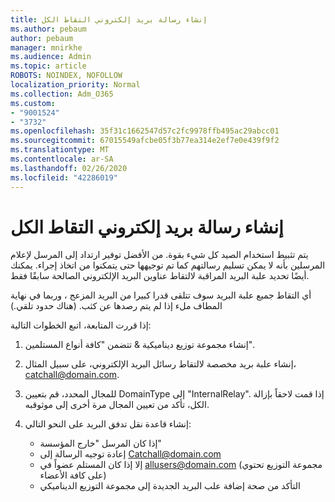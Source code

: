 ```yaml
---
title: إنشاء رسالة بريد إلكتروني التقاط الكل
ms.author: pebaum
author: pebaum
manager: mnirkhe
ms.audience: Admin
ms.topic: article
ROBOTS: NOINDEX, NOFOLLOW
localization_priority: Normal
ms.collection: Adm_O365
ms.custom:
- "9001524"
- "3732"
ms.openlocfilehash: 35f31c1662547d57c2fc9978ffb495ac29abcc01
ms.sourcegitcommit: 67015549afcbe05f3b77ea314e2ef7e0e439f9f2
ms.translationtype: MT
ms.contentlocale: ar-SA
ms.lasthandoff: 02/26/2020
ms.locfileid: "42286019"
---
```

# <a name="create-an-email-catch-all"></a>إنشاء رسالة بريد إلكتروني التقاط الكل

يتم تثبيط استخدام الصيد كل شيء بقوة. من الأفضل توفير ارتداد إلى المرسل لإعلام المرسلين بأنه لا يمكن تسليم رسالتهم كما تم توجيهها حتى يتمكنوا من اتخاذ إجراء. يمكنك أيضًا تحديد علبة البريد المراقبة لالتقاط عناوين البريد الإلكتروني الصالحة سابقًا فقط. 

أي التقاط جميع علبة البريد سوف تتلقى قدرا كبيرا من البريد المزعج ، وربما في نهاية المطاف ملء إذا لم يتم رصدها عن كثب. (هناك حدود تلقي.) 

إذا قررت المتابعة، اتبع الخطوات التالية:

1. إنشاء مجموعة توزيع ديناميكية & تتضمن "كافة أنواع المستلمين".

2. إنشاء علبة بريد مخصصة لالتقاط رسائل البريد الإلكتروني، على سبيل المثال، catchall@domain.com.

3. للمجال المحدد، قم بتعيين DomainType إلى "InternalRelay". إذا قمت لاحقاً بإزالة الكل، تأكد من تعيين المجال مرة أخرى إلى موثوقبه.

4. إنشاء قاعدة نقل تدفق البريد على النحو التالي:

    - إذا كان المرسل "خارج المؤسسة"
    - إعادة توجيه الرسالة إلى Catchall@domain.com
    - إلا إذا كان المستلم عضواً في allusers@domain.com (مجموعة التوزيع تحتوي على كافة الأعضاء)
    - التأكد من صحة إضافة علب البريد الجديدة إلى مجموعة التوزيع الديناميكي
